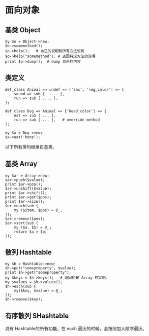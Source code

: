 面向对象
==============

基类 Object
----------------

    my $o = Object->new;
    $o->somemethod();
    $o->help();   # 自己的说明和所有方法说明
    $o->help("somemethod"); # 返回特定方法的说明
    print $o->dump();  # dump 自己的内容

类定义
-----------------

    def_class Animal => undef => ['sex', 'leg_color'] => {
        sound => sub {  .... },
        run => sub { .... },
    };

    def_class Dog => Animal => ['head_color'] => {
        eat => sub { ... },
        run => sub { ... },   # override method
    };

    my $x = Dog->new;
    $x->eat('bone');

以下所有类均继承自基类。

基类 Array
------------------

    my $ar = Array->new;
    $ar->push($value);
    print $ar->pop();
    $ar->unshift($value);
    print $ar->shift();
    print $ar->get($pos);
    print $ar->size();
    $ar->each(sub {
        my ($item, $pos) = @_;
    });
    $ar->remove($pos);
    $ar->sort(sub {
        my ($a, $b) = @_;
        return $a > $b;
    });
    

散列 Hashtable
-------------------

    my $h = Hashtable->new;
    $h->put("someproperty", $value);
    print $h->get("someproperty");
    my $keys = $h->keys();   # 返回的是 Array 的实例。
    my $values = $h->values();
    $h->each(sub {
        my($key, $value) = @_;
    });
    $h->remove($key);

有序散列 SHashtable
-----------------------

具有 Hashtable的所有功能，在 each 遍历的时候，会按照加入顺序遍历。



